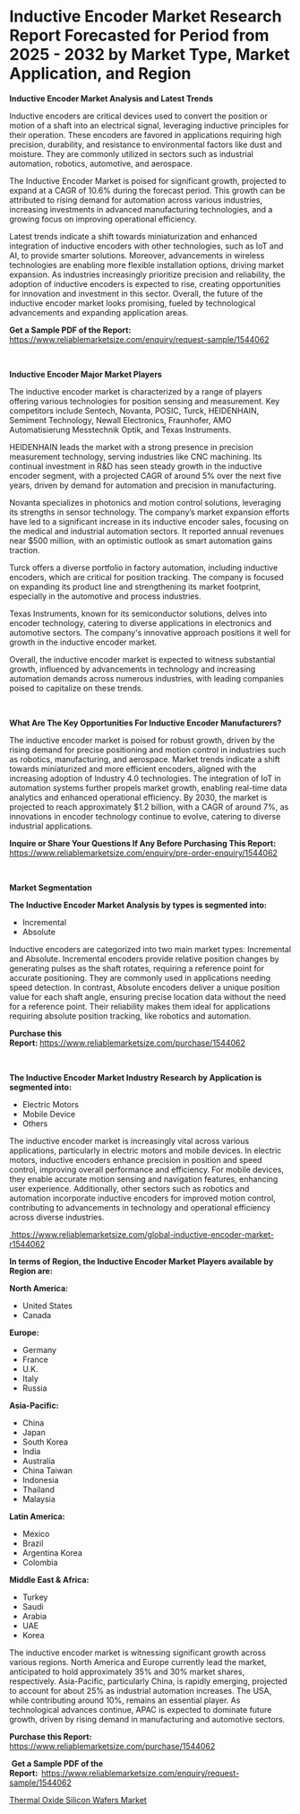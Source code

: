 <p><h1>Inductive Encoder Market Research Report Forecasted for Period from 2025 -  2032 by Market Type, Market Application, and Region</h1></p><p><strong>Inductive Encoder Market Analysis and Latest Trends</strong></p>
<p><p>Inductive encoders are critical devices used to convert the position or motion of a shaft into an electrical signal, leveraging inductive principles for their operation. These encoders are favored in applications requiring high precision, durability, and resistance to environmental factors like dust and moisture. They are commonly utilized in sectors such as industrial automation, robotics, automotive, and aerospace.</p><p>The Inductive Encoder Market is poised for significant growth, projected to expand at a CAGR of 10.6% during the forecast period. This growth can be attributed to rising demand for automation across various industries, increasing investments in advanced manufacturing technologies, and a growing focus on improving operational efficiency. </p><p>Latest trends indicate a shift towards miniaturization and enhanced integration of inductive encoders with other technologies, such as IoT and AI, to provide smarter solutions. Moreover, advancements in wireless technologies are enabling more flexible installation options, driving market expansion. As industries increasingly prioritize precision and reliability, the adoption of inductive encoders is expected to rise, creating opportunities for innovation and investment in this sector. Overall, the future of the inductive encoder market looks promising, fueled by technological advancements and expanding application areas.</p></p>
<p><strong>Get a Sample PDF of the Report:&nbsp;</strong> <a href="https://www.reliablemarketsize.com/enquiry/request-sample/1544062?utm_campaign=2290&utm_medium=2&utm_source=Github&utm_content=ia&utm_term=10022025&utm_id=inductive-encoder">https://www.reliablemarketsize.com/enquiry/request-sample/1544062</a></p>
<p>&nbsp;</p>
<p><strong>Inductive Encoder Major Market Players</strong></p>
<p><p>The inductive encoder market is characterized by a range of players offering various technologies for position sensing and measurement. Key competitors include Sentech, Novanta, POSIC, Turck, HEIDENHAIN, Semiment Technology, Newall Electronics, Fraunhofer, AMO Automatisierung Messtechnik Optik, and Texas Instruments. </p><p>HEIDENHAIN leads the market with a strong presence in precision measurement technology, serving industries like CNC machining. Its continual investment in R&D has seen steady growth in the inductive encoder segment, with a projected CAGR of around 5% over the next five years, driven by demand for automation and precision in manufacturing.</p><p>Novanta specializes in photonics and motion control solutions, leveraging its strengths in sensor technology. The company’s market expansion efforts have led to a significant increase in its inductive encoder sales, focusing on the medical and industrial automation sectors. It reported annual revenues near $500 million, with an optimistic outlook as smart automation gains traction.</p><p>Turck offers a diverse portfolio in factory automation, including inductive encoders, which are critical for position tracking. The company is focused on expanding its product line and strengthening its market footprint, especially in the automotive and process industries. </p><p>Texas Instruments, known for its semiconductor solutions, delves into encoder technology, catering to diverse applications in electronics and automotive sectors. The company's innovative approach positions it well for growth in the inductive encoder market.</p><p>Overall, the inductive encoder market is expected to witness substantial growth, influenced by advancements in technology and increasing automation demands across numerous industries, with leading companies poised to capitalize on these trends.</p></p>
<p>&nbsp;</p>
<p><strong>What Are The Key Opportunities For Inductive Encoder Manufacturers?</strong></p>
<p><p>The inductive encoder market is poised for robust growth, driven by the rising demand for precise positioning and motion control in industries such as robotics, manufacturing, and aerospace. Market trends indicate a shift towards miniaturized and more efficient encoders, aligned with the increasing adoption of Industry 4.0 technologies. The integration of IoT in automation systems further propels market growth, enabling real-time data analytics and enhanced operational efficiency. By 2030, the market is projected to reach approximately $1.2 billion, with a CAGR of around 7%, as innovations in encoder technology continue to evolve, catering to diverse industrial applications.</p></p>
<p><strong>Inquire or Share Your Questions If Any Before Purchasing This Report:</strong> <a href="https://www.reliablemarketsize.com/enquiry/pre-order-enquiry/1544062?utm_campaign=2290&utm_medium=2&utm_source=Github&utm_content=ia&utm_term=10022025&utm_id=inductive-encoder">https://www.reliablemarketsize.com/enquiry/pre-order-enquiry/1544062</a></p>
<p>&nbsp;</p>
<p><strong>Market Segmentation</strong></p>
<p><strong>The Inductive Encoder Market Analysis by types is segmented into:</strong></p>
<p><ul><li>Incremental</li><li>Absolute</li></ul></p>
<p><p>Inductive encoders are categorized into two main market types: Incremental and Absolute. Incremental encoders provide relative position changes by generating pulses as the shaft rotates, requiring a reference point for accurate positioning. They are commonly used in applications needing speed detection. In contrast, Absolute encoders deliver a unique position value for each shaft angle, ensuring precise location data without the need for a reference point. Their reliability makes them ideal for applications requiring absolute position tracking, like robotics and automation.</p></p>
<p><strong>Purchase this Report:&nbsp;</strong><a href="https://www.reliablemarketsize.com/purchase/1544062?utm_campaign=2290&utm_medium=2&utm_source=Github&utm_content=ia&utm_term=10022025&utm_id=inductive-encoder">https://www.reliablemarketsize.com/purchase/1544062</a></p>
<p>&nbsp;</p>
<p><strong>The Inductive Encoder Market Industry Research by Application is segmented into:</strong></p>
<p><ul><li>Electric Motors</li><li>Mobile Device</li><li>Others</li></ul></p>
<p><p>The inductive encoder market is increasingly vital across various applications, particularly in electric motors and mobile devices. In electric motors, inductive encoders enhance precision in position and speed control, improving overall performance and efficiency. For mobile devices, they enable accurate motion sensing and navigation features, enhancing user experience. Additionally, other sectors such as robotics and automation incorporate inductive encoders for improved motion control, contributing to advancements in technology and operational efficiency across diverse industries.</p></p>
<p><a href="https://www.reliablemarketsize.com/global-inductive-encoder-market-r1544062?utm_campaign=2290&utm_medium=2&utm_source=Github&utm_content=ia&utm_term=10022025&utm_id=inductive-encoder">&nbsp;https://www.reliablemarketsize.com/global-inductive-encoder-market-r1544062</a></p>
<p><strong>In terms of Region, the Inductive Encoder Market Players available by Region are:</strong></p>
<p>
    <p> <strong> North America: </strong>
        <ul>
            <li>United States</li>
            <li>Canada</li>
        </ul>
        </p> 
    <p> <strong> Europe: </strong>
        <ul>
            <li>Germany</li>
            <li>France</li>
            <li>U.K.</li>
            <li>Italy</li>
            <li>Russia</li>
        </ul>
        </p> 
    <p> <strong> Asia-Pacific: </strong>
        <ul>
            <li>China</li>
            <li>Japan</li>
            <li>South Korea</li>
            <li>India</li>
            <li>Australia</li>
            <li>China Taiwan</li>
            <li>Indonesia</li>
            <li>Thailand</li>
            <li>Malaysia</li>
        </ul>
        </p> 
    <p> <strong> Latin America: </strong>
        <ul>
            <li>Mexico</li>
            <li>Brazil</li>
            <li>Argentina Korea</li>
            <li>Colombia</li>
        </ul>
        </p> 
    <p> <strong> Middle East & Africa: </strong>
        <ul>
            <li>Turkey</li>
            <li>Saudi</li>
            <li>Arabia</li>
            <li>UAE</li>
            <li>Korea</li>
        </ul>
    </p>
    </p>
<p><p>The inductive encoder market is witnessing significant growth across various regions. North America and Europe currently lead the market, anticipated to hold approximately 35% and 30% market shares, respectively. Asia-Pacific, particularly China, is rapidly emerging, projected to account for about 25% as industrial automation increases. The USA, while contributing around 10%, remains an essential player. As technological advances continue, APAC is expected to dominate future growth, driven by rising demand in manufacturing and automotive sectors.</p></p>
<p><strong>Purchase this Report: </strong><a href="https://www.reliablemarketsize.com/purchase/1544062?utm_campaign=2290&utm_medium=2&utm_source=Github&utm_content=ia&utm_term=10022025&utm_id=inductive-encoder">https://www.reliablemarketsize.com/purchase/1544062</a></p>
<p>&nbsp;<strong>Get a Sample PDF of the Report:&nbsp;&nbsp;</strong><a href="https://www.reliablemarketsize.com/enquiry/request-sample/1544062?utm_campaign=2290&utm_medium=2&utm_source=Github&utm_content=ia&utm_term=10022025&utm_id=inductive-encoder">https://www.reliablemarketsize.com/enquiry/request-sample/1544062</a></p>
<p><strong></strong></p>
<p><p><a href="https://github.com/steidmindy199393/Market-Research-Report-List-1/blob/main/thermal-oxide-silicon-wafers-market.md?utm_campaign=2290&utm_medium=2&utm_source=Github&utm_content=ia&utm_term=10022025&utm_id=inductive-encoder">Thermal Oxide Silicon Wafers Market</a></p></p>